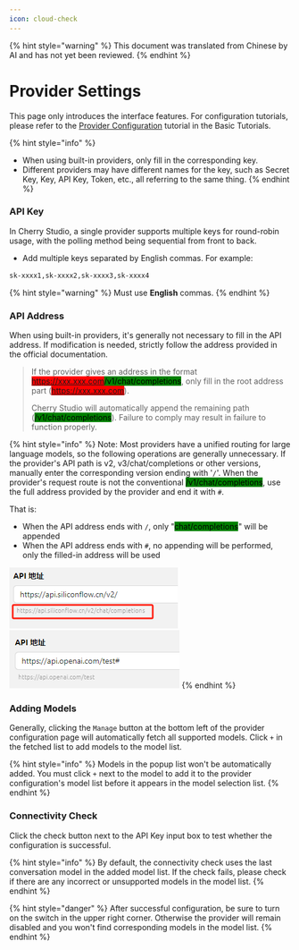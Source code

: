 ```yaml
---
icon: cloud-check
---
```


{% hint style="warning" %}
This document was translated from Chinese by AI and has not yet been reviewed.
{% endhint %}

# Provider Settings

This page only introduces the interface features. For configuration tutorials, please refer to the [Provider Configuration](../../../pre-basic/providers/) tutorial in the Basic Tutorials.

{% hint style="info" %}
* When using built-in providers, only fill in the corresponding key.
* Different providers may have different names for the key, such as Secret Key, Key, API Key, Token, etc., all referring to the same thing.
{% endhint %}

### API Key

In Cherry Studio, a single provider supports multiple keys for round-robin usage, with the polling method being sequential from front to back.

* Add multiple keys separated by English commas. For example:
```markdown
sk-xxxx1,sk-xxxx2,sk-xxxx3,sk-xxxx4
```

{% hint style="warning" %}
Must use **English** commas.
{% endhint %}

### API Address

When using built-in providers, it's generally not necessary to fill in the API address. If modification is needed, strictly follow the address provided in the official documentation.

> If the provider gives an address in the format <mark style="background-color:red;">https://xxx.xxx.com</mark><mark style="background-color:green;">/v1/chat/completions</mark>, only fill in the root address part (<mark style="background-color:red;">https://xxx.xxx.com</mark>).
> 
> Cherry Studio will automatically append the remaining path (<mark style="background-color:green;">/v1/chat/completions</mark>). Failure to comply may result in failure to function properly.

{% hint style="info" %}
Note: Most providers have a unified routing for large language models, so the following operations are generally unnecessary. If the provider's API path is v2, v3/chat/completions or other versions, manually enter the corresponding version ending with '`/`'. When the provider's request route is not the conventional <mark style="background-color:green;">/v1/chat/completions</mark>, use the full address provided by the provider and end it with `#`.

That is:
* When the API address ends with `/`, only "<mark style="background-color:green;">chat/completions</mark>" will be appended
* When the API address ends with `#`, no appending will be performed, only the filled-in address will be used

![](<../../../.gitbook/assets/image (1) (1) (1) (1) (1) (1).png>)![](<../../../.gitbook/assets/image (15).png>)
{% endhint %}

### Adding Models

Generally, clicking the `Manage` button at the bottom left of the provider configuration page will automatically fetch all supported models. Click `+` in the fetched list to add models to the model list.

{% hint style="info" %}
Models in the popup list won't be automatically added. You must click `+` next to the model to add it to the provider configuration's model list before it appears in the model selection list.
{% endhint %}

### Connectivity Check

Click the check button next to the API Key input box to test whether the configuration is successful.

{% hint style="info" %}
By default, the connectivity check uses the last conversation model in the added model list. If the check fails, please check if there are any incorrect or unsupported models in the model list.
{% endhint %}

{% hint style="danger" %}
After successful configuration, be sure to turn on the switch in the upper right corner. Otherwise the provider will remain disabled and you won't find corresponding models in the model list.
{% endhint %}